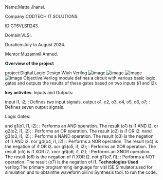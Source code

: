 Name:Matta Jhansi.

Company:CODTECH IT SOLUTIONS.

ID:CT6VLSI1243.

Domain:VLSI.

Duration:July to August 2024.

Mentor:Muzammil Ahmed.

**Overview of the project**

project:Digital Logic Design Wiyh Verilog
![image](https://github.com/user-attachments/assets/cd3909a3-e304-4be3-80e6-cd117c5fd44a)
![image](https://github.com/user-attachments/assets/8d22dd70-6334-4425-a053-a4ad6ada772c)
![image](https://github.com/user-attachments/assets/4b826a7d-d347-4c60-93c0-f4f8dadbcb50)
![image](https://github.com/user-attachments/assets/da1d0339-581b-45ca-a9dd-8bcda3d6f430)
Objective:Verilog module defines a circuit with various basic logic gates and outputs the results of these gates based on two inputs (i1 and i2). 

**key activites**:
Inputs and Outputs:

input i1, i2; : Defines two input signals.
output o1, o2, o3, o4, o5, o6, o7; : Defines seven output signals.

Logic Gates:

and g1(o1, i1, i2); : Performs an AND operation. The result (o1) is i1 AND i2.
or g2(o2, i1, i2); : Performs an OR operation. The result (o2) is i1 OR i2.
nand g3(o3, i1, i2); : Performs a NAND operation. The result (o3) is the negation of i1 AND i2.
nor g4(o4, i1, i2); : Performs a NOR operation. The result (o4) is the negation of i1 OR i2.
xor g5(o5, i1, i2); : Performs an XOR operation. The result (o5) is i1 XOR i2.
xnor g6(o6, i1, i2); : Performs an XNOR operation. The result (o6) is the negation of i1 XOR i2.
not g7(o7, i1); : Performs a NOT operation. The result (o7) is the negation of i1.
**Technologies Used**
verilog:The primary programming language for vlsi
ISE Simulator:used for simulation and to obtainthe waveform
xillinx Synthesis tool: to run the code.
